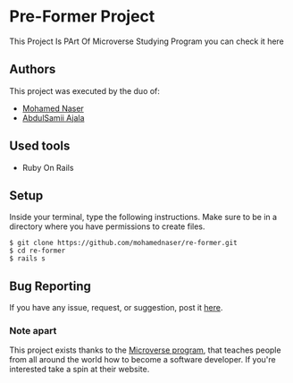 # Pre-Former Project

This Project Is PArt Of Microverse Studying Program you can check it here

## Authors

This project was executed by the duo of:

- [Mohamed Naser](https://www.linkedin.com/in/mohamednaseramein/)
- [AbdulSamii Ajala ](https://github.com/jalasem)

## Used tools

- Ruby On Rails

## Setup

Inside your terminal, type the following instructions. Make sure to be in a directory where you have permissions to create files.

```console
$ git clone https://github.com/mohamednaser/re-former.git
$ cd re-former
$ rails s
```

## Bug Reporting

If you have any issue, request, or suggestion, post it [here](https://github.com/santiago-rodrig/tic_tac_toe/issues).

### Note apart

This project exists thanks to the [Microverse program](https://www.microverse.org/), that teaches people from all around the world how to become a software developer. If you're interested take a spin at their website.

